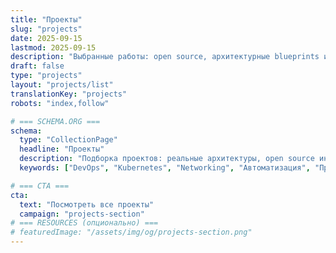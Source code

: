 ```yaml
---
title: "Проекты"
slug: "projects"
date: 2025-09-15
lastmod: 2025-09-15
description: "Выбранные работы: open source, архитектурные blueprints и образовательные проекты."
draft: false
type: "projects"
layout: "projects/list"
translationKey: "projects"
robots: "index,follow"

# === SCHEMA.ORG ===
schema:
  type: "CollectionPage"
  headline: "Проекты"
  description: "Подборка проектов: реальные архитектуры, open source инструменты и готовые к повторному использованию blueprints."
  keywords: ["DevOps", "Kubernetes", "Networking", "Автоматизация", "Проекты"]

# === CTA ===
cta:
  text: "Посмотреть все проекты"
  campaign: "projects-section"
# === RESOURCES (опционально) ===
# featuredImage: "/assets/img/og/projects-section.png"
---
```

